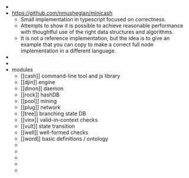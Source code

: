 -
- https://github.com/nmushegian/minicash
	- Small implementation in typescript focused on correctness.
	- Attempts to show it is possible to achieve reasonable performance with thoughtful use of the right data structures and algorithms.
	- It is not a reference implementation, but the idea is to give an example that you can copy to make a correct full node implementation in a different language.
-
-
- modules
	- [[cash]] command-line tool and js library
	- [[djin]] engine
	- [[dmon]] daemon
	- [[rock]] hashDB
	- [[pool]] mining
	- [[plug]] network
	- [[tree]] branching state DB
	- [[vinx]] valid-in-context checks
	- [[vult]] state transition
	- [[well]] well-formed checks
	- [[word]] basic definitions / ontology
	-
	-
	-
	-
	-